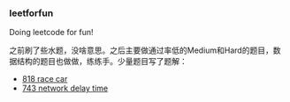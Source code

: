 ### leetforfun
Doing leetcode for fun!  

之前刷了些水题，没啥意思。之后主要做通过率低的Medium和Hard的题目，数据结构的题目也做做，练练手。少量题目写了题解：

- [818 race car](./leet_818/readme.md)
- [743 network delay time](./leet_743/readme.md)